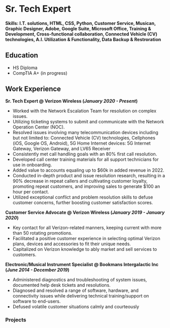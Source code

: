 # Sr. Tech Expert

#### Skills: I.T. solutions, HTML, CSS, Python, Customer Service, Musican, Graphic Designer, Adobe, Google Suite, Microsoft Office, Training & Development, Cross-functional collaboration, Connected Vehicle (CV) technologies, A.I. Utilization & Functionality, Data Backup & Restroration

## Education
- HS Diploma
- CompTIA A+ (in progress)

## Work Experience
**Sr. Tech Expert @ Verizon Wireless (_January 2020 - Present_)**
- Worked with the Network Escalation Team for resolution on complex issues.
- Utilizing ticketing systems to submit and communicate with the Network Operation Center
(NOC).
- Resolved issues involving many telecommunication devices including but not limited to: Connected Vehicle (CV) technologies, Cellphones (iOS, Google OS, Android), 5G Home Internet devices: 5G Internet Gateway, Verizon Gateway, and LV65 Receiver
- Consistently met call handling goals with an 80% first call resolution.
- Developed call center training materials for all support technicians for use in onboarding.
- Added value to accounts equaling up to $60k in added revenue in 2022.
- Conducted in-depth product and issue resolution research, resulting in a 90% decrease in repeat
callers and cultivating customer loyalty, promoting repeat customers, and improving sales to
generate $100 an hour per contact.
- Utilized exceptional conflict and problem resolution skills to defuse customer concerns, further
boosting customer satisfaction scores.

**Customer Service Advocate @ Verizon Wireless (_January 2019 - January 2020_)**
- Key contact for all Verizon-related manners, keeping current with more than 50 rotating promotions.
- Facilitated a positive customer experience in selecting optimal Verizon plans, devices and
accessories to fit their unique needs.
- Capitalized on Verizon knowledge to ably market and sell services to customers.

**Electronic/Musical Instrument Specialist @ Bookmans Intergalactic Inc (_June 2014 - December 2019_)**
- Administered diagnostics and troubleshooting of system issues, documented help desk tickets and
resolutions.
- Diagnosed and resolved a range of software, hardware, and connectivity issues while delivering
technical training/support on software to end-users.
- Defused volatile customer situations calmly and courteously

### Projects
